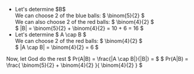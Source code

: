 <ul>
<li> Let's determine $B$ <br/> 
We can choose 2 of the blue balls: $ \binom{5}{2} $ <br/> 
We can also choose 2 of the red balls: $ \binom{4}{2} $ <br/> 
$ |B| = \binom{5}{2} + \binom{4}{2} = 10 + 6 = 16 $
	<li> Let's determine $ A \cap B $ <br/> 
	      We can choose 2 of the red balls: $ \binom{4}{2} $ <br/> 
	      $ |A \cap B| = \binom{4}{2} = 6 $
</ul>
Now, let God do the rest
$ Pr(A|B) = \frac{|A \cap B|}{|B|} = $ 
$ Pr(A|B) = \frac{ \binom{5}{2} + \binom{4}{2} }{ \binom{4}{2} } $
